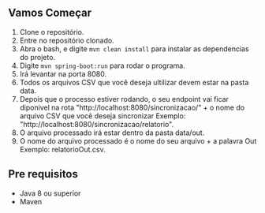 ## Vamos Começar

1. Clone o repositório.
2. Entre no repositório clonado.
3. Abra o bash, e digite `mvn clean install` para instalar as dependencias do projeto.
4. Digite `mvn spring-boot:run` para rodar o programa.
5. Irá levantar na porta 8080.
6. Todos os arquivos CSV que você deseja ultilizar devem estar na pasta data.
7. Depois que o processo estiver rodando, o seu endpoint vai ficar diponivel na rota "http://localhost:8080/sincronizacao/" + o nome do arquivo CSV que você deseja sincronizar
Exemplo: "http://localhost:8080/sincronizacao/relatorio".
8. O arquivo processado irá estar dentro da pasta data/out.
9. O nome do arquivo processado é o nome do seu arquivo + a palavra Out
Exemplo: relatorioOut.csv.

## Pre requisitos

- Java 8 ou superior
- Maven
